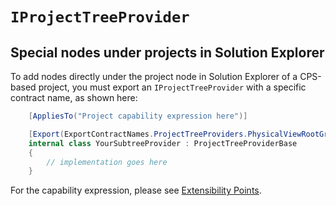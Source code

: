 `IProjectTreeProvider`
=================================================

## Special nodes under projects in Solution Explorer

To add nodes directly under the project node in Solution Explorer of a
CPS-based project, you must export an `IProjectTreeProvider` with a
specific contract name, as shown here:

```csharp
    [AppliesTo("Project capability expression here")]

    [Export(ExportContractNames.ProjectTreeProviders.PhysicalViewRootGraft, typeof(IProjectTreeProvider))]
    internal class YourSubtreeProvider : ProjectTreeProviderBase
    {
        // implementation goes here
    }
```

For the capability expression, please see
[Extensibility Points](index.md).
